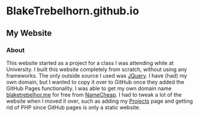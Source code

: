 # BlakeTrebelhorn.github.io
## My Website

### About
This website started as a project for a class I was attending while at University. I built this website completely from scratch, without using any frameworks. The only outside source I used was [JQuery](https://jquery.com/). I have (had) my own domain, but I wanted to copy it over to GitHub once they added the GitHub Pages functionality. I was able to get my own domain name [blaketrebelhor.me](http://blaketrebelhorn.me) for free from [NameCheap](http://nc.me). I had to tweak a lot of the website when I moved it over, such as adding my [Projects](http://blaketrebelhorn.me/projects) page and getting rid of PHP since GitHub pages is only a static website.